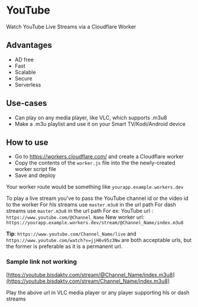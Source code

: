 # YouTube

Watch YouTube Live Streams via a Cloudflare Worker

## Advantages

 - AD free
 - Fast
 - Scalable 
 - Secure
 - Serverless 

## Use-cases

- Can play on any media player, like VLC, which supports .m3u8
- Make a .m3u playlist and use it on your Smart TV/Kodi/Android device 

## How to use
- Go to https://workers.cloudflare.com/ and create a Cloudflare worker
- Copy the contents of the `worker.js` file into the the newly-created worker script file
- Save and deploy

Your worker route would be something like `yourapp.example.workers.dev`

To play a live stream you've to pass the YouTube channel id or the video id to the worker
For hls streams use `master.m3u8` in the url path
For dash streams use `master.m3u8` in the url path
For ex:
YouTube url : `https://www.youtube.com/@Channel_Name`
New worker url: `https://yourapp.example.workers.dev/stream/@Channel_Name/index.m3u8`

**Tip**: `https://www.youtube.com/Channel_Name/live` and `https://www.youtube.com/watch?v=jjH6v95z3Nw` are both acceptable urls, but the former is preferable as it is a permanent url.

### Sample link not working
[https://youtube.bisdaktv.com/stream/@Channel_Name/index.m3u8](https://youtube.bisdaktv.com/stream/Channel_Name/index.m3u8)

Play the above url in VLC media player or any player supporting hls or dash streams
